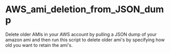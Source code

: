 # AWS_ami_deletion_from_JSON_dump

Delete older AMIs in your AWS account by pulling a JSON dump of your amazon ami and then run this script to delete older ami's by specifying how old you want to retain the ami's.
